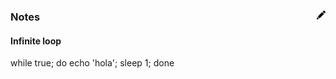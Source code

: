 
### Notes [<img align="right" src="../../site/images/pencil.svg" width="14">](https://github.com/victor-porcar/victor-porcar.github.io/edit/master/site/my-notes/my-notes-admin-devops.md)


#### Infinite loop

while true; do echo 'hola'; sleep 1; done
